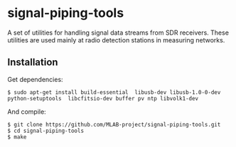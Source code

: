 # signal-piping-tools

A set of utilities for handling signal data streams from SDR receivers.  These utilities are used mainly at radio detection stations in measuring networks. 

## Installation

Get dependencies:

    $ sudo apt-get install build-essential  libusb-dev libusb-1.0-0-dev  python-setuptools  libcfitsio-dev buffer pv ntp libvolk1-dev

And compile:

    $ git clone https://github.com/MLAB-project/signal-piping-tools.git
    $ cd signal-piping-tools
    $ make
